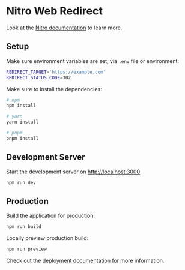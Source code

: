 # Nitro Web Redirect

Look at the [Nitro documentation](https://nitro.unjs.io/) to learn more.

## Setup

Make sure environment variables are set, via `.env` file or environment:

```bash
REDIRECT_TARGET='https://example.com'
REDIRECT_STATUS_CODE=302
```

Make sure to install the dependencies:

```bash
# npm
npm install

# yarn
yarn install

# pnpm
pnpm install
```

## Development Server

Start the development server on <http://localhost:3000>

```bash
npm run dev
```

## Production

Build the application for production:

```bash
npm run build
```

Locally preview production build:

```bash
npm run preview
```

Check out the [deployment documentation](https://nitro.unjs.io/deploy) for more information.
